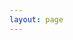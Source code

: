 ```yaml
---
layout: page
---
```


<script setup>
import {
  VPTeamPage,
  VPTeamPageTitle,
  VPTeamMembers,
   VPTeamPageSection
} from 'vitepress/theme'




const coreMembers = [
  {
    avatar: '/assets/team/千静妮.png',
    name: '千静妮',
    title: 'Quality Control Lead',
    desc: '知行合一，笃行致远',
  },
  {
    avatar: '/assets/team/王超.png',
    name: '王超',
    title: 'Quality Control',
    desc: '每天都是一个新的开始，走向更好的自己',
  },
  {
    avatar: '/assets/team/孙飞燕.png',
    name: '孙飞燕',
    title: 'Quality Control',
    desc: '道阻且长，行则将至'
  },

]

const partners = [
  {
    avatar: '/assets/team/李斌.png',
    name: '李斌',
    title: 'Quality Control',
     desc: '千里之行，始于足下'
  },
  {
    avatar: '/assets/team/马艳平.png',
    name: '马艳平',
    title: 'Quality Control',
    desc: '行而不辍，未来可期',
  },
  {
    avatar: '/assets/team/廖磊.png',
    name: '廖磊',
    title: 'Quality Control',
    desc: '时间不在于拥有多少，而在于怎么使用',
  },
]


</script>

<VPTeamPage>
  <VPTeamPageTitle>
    <template #title>我们的测试</template>
    <template #lead>核心成员</template>
  </VPTeamPageTitle>
  <VPTeamMembers size="medium" :members="coreMembers" />
  <VPTeamPageSection>
    <template #title>特别感谢</template>
    <template #lead>协同伙伴</template>
    <template #members>
      <VPTeamMembers size="small" :members="partners" />
    </template>
  </VPTeamPageSection>
</VPTeamPage>
